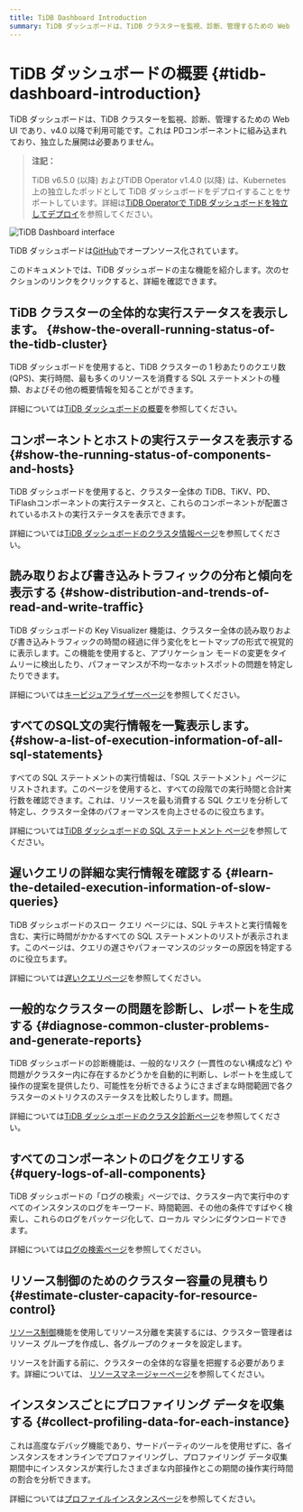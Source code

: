 ```yaml
---
title: TiDB Dashboard Introduction
summary: TiDB ダッシュボードは、TiDB クラスターを監視、診断、管理するための Web UI であり、v4.0 以降で利用可能です。PDコンポーネントに組み込まれており、独立した展開は必要ありません。TiDB ダッシュボードは GitHub でオープンソース化されています。主な機能は、クラスターの実行ステータス表示、コンポーネントとホストの実行ステータス表示、トラフィックの分布と傾向表示、SQL文の実行情報一覧表示、遅いクエリの詳細な実行情報表示、一般的なクラスターの問題を診断し、レポートを生成する、すべてのコンポーネントのログをクエリする、クラスター容量の見積もり、プロファイリング データを収集する。
---
```


# TiDB ダッシュボードの概要 {#tidb-dashboard-introduction}

TiDB ダッシュボードは、TiDB クラスターを監視、診断、管理するための Web UI であり、v4.0 以降で利用可能です。これは PDコンポーネントに組み込まれており、独立した展開は必要ありません。

> **注記：**
>
> TiDB v6.5.0 (以降) およびTiDB Operator v1.4.0 (以降) は、Kubernetes 上の独立したポッドとして TiDB ダッシュボードをデプロイすることをサポートしています。詳細は[TiDB Operatorで TiDB ダッシュボードを独立してデプロイ](https://docs.pingcap.com/tidb-in-kubernetes/dev/get-started#deploy-tidb-dashboard-independently)を参照してください。

![TiDB Dashboard interface](https://docs-download.pingcap.com/media/images/docs/dashboard/dashboard-intro.gif)

TiDB ダッシュボードは[GitHub](https://github.com/pingcap-incubator/tidb-dashboard)でオープンソース化されています。

このドキュメントでは、TiDB ダッシュボードの主な機能を紹介します。次のセクションのリンクをクリックすると、詳細を確認できます。

## TiDB クラスターの全体的な実行ステータスを表示します。 {#show-the-overall-running-status-of-the-tidb-cluster}

TiDB ダッシュボードを使用すると、TiDB クラスターの 1 秒あたりのクエリ数 (QPS)、実行時間、最も多くのリソースを消費する SQL ステートメントの種類、およびその他の概要情報を知ることができます。

詳細については[TiDB ダッシュボードの概要](/dashboard/dashboard-overview.md)を参照してください。

## コンポーネントとホストの実行ステータスを表示する {#show-the-running-status-of-components-and-hosts}

TiDB ダッシュボードを使用すると、クラスター全体の TiDB、TiKV、PD、 TiFlashコンポーネントの実行ステータスと、これらのコンポーネントが配置されているホストの実行ステータスを表示できます。

詳細については[TiDB ダッシュボードのクラスタ情報ページ](/dashboard/dashboard-cluster-info.md)を参照してください。

## 読み取りおよび書き込みトラフィックの分布と傾向を表示する {#show-distribution-and-trends-of-read-and-write-traffic}

TiDB ダッシュボードの Key Visualizer 機能は、クラスター全体の読み取りおよび書き込みトラフィックの時間の経過に伴う変化をヒートマップの形式で視覚的に表示します。この機能を使用すると、アプリケーション モードの変更をタイムリーに検出したり、パフォーマンスが不均一なホットスポットの問題を特定したりできます。

詳細については[キービジュアライザーページ](/dashboard/dashboard-key-visualizer.md)を参照してください。

## すべてのSQL文の実行情報を一覧表示します。 {#show-a-list-of-execution-information-of-all-sql-statements}

すべての SQL ステートメントの実行情報は、「SQL ステートメント」ページにリストされます。このページを使用すると、すべての段階での実行時間と合計実行数を確認できます。これは、リソースを最も消費する SQL クエリを分析して特定し、クラスター全体のパフォーマンスを向上させるのに役立ちます。

詳細については[TiDB ダッシュボードの SQL ステートメント ページ](/dashboard/dashboard-statement-list.md)を参照してください。

## 遅いクエリの詳細な実行情報を確認する {#learn-the-detailed-execution-information-of-slow-queries}

TiDB ダッシュボードのスロー クエリ ページには、SQL テキストと実行情報を含む、実行に時間がかかるすべての SQL ステートメントのリストが表示されます。このページは、クエリの遅さやパフォーマンスのジッターの原因を特定するのに役立ちます。

詳細については[遅いクエリページ](/dashboard/dashboard-slow-query.md)を参照してください。

## 一般的なクラスターの問題を診断し、レポートを生成する {#diagnose-common-cluster-problems-and-generate-reports}

TiDB ダッシュボードの診断機能は、一般的なリスク (一貫性のない構成など) や問題がクラスター内に存在するかどうかを自動的に判断し、レポートを生成して操作の提案を提供したり、可能性を分析できるようにさまざまな時間範囲で各クラスターのメトリクスのステータスを比較したりします。問題。

詳細については[TiDB ダッシュボードのクラスタ診断ページ](/dashboard/dashboard-diagnostics-access.md)を参照してください。

## すべてのコンポーネントのログをクエリする {#query-logs-of-all-components}

TiDB ダッシュボードの「ログの検索」ページでは、クラスター内で実行中のすべてのインスタンスのログをキーワード、時間範囲、その他の条件ですばやく検索し、これらのログをパッケージ化して、ローカル マシンにダウンロードできます。

詳細については[ログの検索ページ](/dashboard/dashboard-log-search.md)を参照してください。

## リソース制御のためのクラスター容量の見積もり {#estimate-cluster-capacity-for-resource-control}

[リソース制御](/tidb-resource-control.md)機能を使用してリソース分離を実装するには、クラスター管理者はリソース グループを作成し、各グループのクォータを設定します。

リソースを計画する前に、クラスターの全体的な容量を把握する必要があります。詳細については、 [リソースマネージャーページ](/dashboard/dashboard-resource-manager.md)を参照してください。

## インスタンスごとにプロファイリング データを収集する {#collect-profiling-data-for-each-instance}

これは高度なデバッグ機能であり、サードパーティのツールを使用せずに、各インスタンスをオンラインでプロファイリングし、プロファイリング データ収集期間中にインスタンスが実行したさまざまな内部操作とこの期間の操作実行時間の割合を分析できます。

詳細については[プロファイルインスタンスページ](/dashboard/dashboard-profiling.md)を参照してください。
